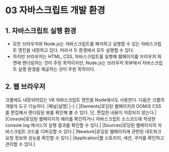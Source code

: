 # 03 자바스크립트 개발 환경

## 1. 자바스크립트 실행 환경
* 모든 브라우저와 Node.js는 자바스크립트를 해석하고 실행할 수 있는 자바스크립트 엔진을 내장하고 있다. 따라서 두 환경에서 모두 실행할 수 있다.
* 하지만 브라우저는 HTML, CSS, 자바스크립트를 실행해 웹페이지를 브라우저 화면에 렌더링하는 것이 주된 목적이지만, Node.js는 브라우저 외부에서 자바스크립트 실행 환경을 제공하는 것이 주된 목적이다.


## 2. 웹 브라우저
크롬에도 내장되어있는 V8 자바스크립트 엔진을 Node에서도 사용한다. 다음은 크롬의 개발자 도구 기능이다.
|패널|설명|
|-|-|
|Elements|로딩된 웹페이지의 DOM과 CSS를 편집해서 렌더링된 뷰를 확인해 볼 수 있다. 단, 편집한 내용이 저장되지 않는다.|
|Console|로딩된 웹페이지의 에러를 확인하거나 자바스크립트 소스코드에 작성한 console.log 메서드의 실행 결과를 확인할 수 있다.|
|Sources|로딩된 웹페이지의 자바스크립트 코드를 디버깅할 수 있다.|
|Newtork|로딩된 웹페이지에 관련된 네트워크 요청 정보와 성능을 확인할 수 있다.|
|Application|웹 스토리지, 세션, 쿠키를 확인하고 관리할 수 있다.|
